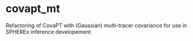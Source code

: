 # covapt_mt
Refactoring of CovaPT with (Gaussian) multi-tracer covariance for use in SPHEREx inference developement
